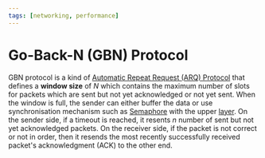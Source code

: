 ```yaml
---
tags: [networking, performance]
---
```


# Go-Back-N (GBN) Protocol

GBN protocol is a kind of [Automatic Repeat Request (ARQ) Protocol](202303141902.md)
that defines a **window size** of $N$ which contains the maximum number of
slots for packets which are sent but not yet acknowledged or not yet sent. When
the window is full, the sender can either buffer the data or use synchronisation
mechanism such as [Semaphore](202201291602.md) with the upper
[layer](202206131632.md). On the sender side, if a timeout is reached, it
resents $n$ number of sent but not yet acknowledged packets. On the receiver
side, if the packet is not correct or not in order, then it resends the most
recently successfully received packet's acknowledgment (ACK) to the other end.
